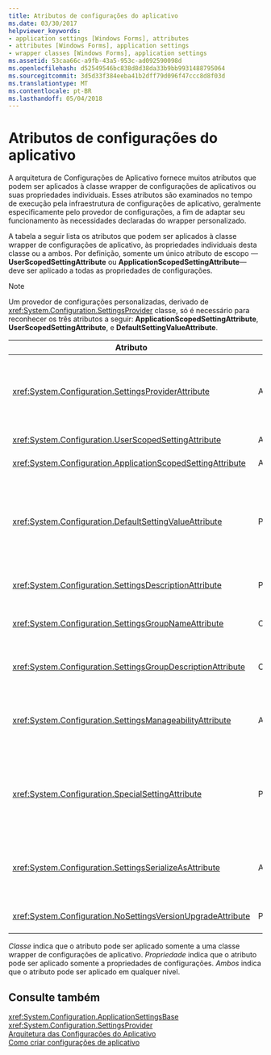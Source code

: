 ```yaml
---
title: Atributos de configurações do aplicativo
ms.date: 03/30/2017
helpviewer_keywords:
- application settings [Windows Forms], attributes
- attributes [Windows Forms], application settings
- wrapper classes [Windows Forms], application settings
ms.assetid: 53caa66c-a9fb-43a5-953c-ad092590098d
ms.openlocfilehash: d52549546bc838d8d38da33b9bb9931488795064
ms.sourcegitcommit: 3d5d33f384eeba41b2dff79d096f47ccc8d8f03d
ms.translationtype: MT
ms.contentlocale: pt-BR
ms.lasthandoff: 05/04/2018
---
```

# <a name="application-settings-attributes"></a>Atributos de configurações do aplicativo
A arquitetura de Configurações de Aplicativo fornece muitos atributos que podem ser aplicados à classe wrapper de configurações de aplicativos ou suas propriedades individuais. Esses atributos são examinados no tempo de execução pela infraestrutura de configurações de aplicativo, geralmente especificamente pelo provedor de configurações, a fim de adaptar seu funcionamento às necessidades declaradas do wrapper personalizado.  
  
 A tabela a seguir lista os atributos que podem ser aplicados à classe wrapper de configurações de aplicativo, às propriedades individuais desta classe ou a ambos. Por definição, somente um único atributo de escopo —**UserScopedSettingAttribute** ou **ApplicationScopedSettingAttribute**— deve ser aplicado a todas as propriedades de configurações.  
  
> [!NOTE]
>  Um provedor de configurações personalizadas, derivado de <xref:System.Configuration.SettingsProvider> classe, só é necessário para reconhecer os três atributos a seguir: **ApplicationScopedSettingAttribute**, **UserScopedSettingAttribute**, e **DefaultSettingValueAttribute**.  
  
|Atributo|Destino|Descrição|  
|---------------|------------|-----------------|  
|<xref:System.Configuration.SettingsProviderAttribute>|Ambos|Especifica o nome curto do provedor configurações a ser usado para persistência.<br /><br /> Se esse atributo não for fornecido, o provedor padrão, <xref:System.Configuration.LocalFileSettingsProvider>, será assumido.|  
|<xref:System.Configuration.UserScopedSettingAttribute>|Ambos|Define uma propriedade como uma configuração de aplicativo no escopo do usuário.|  
|<xref:System.Configuration.ApplicationScopedSettingAttribute>|Ambos|Define uma propriedade como uma configuração de aplicativo no escopo do aplicativo.|  
|<xref:System.Configuration.DefaultSettingValueAttribute>|Propriedade|Especifica uma cadeia de caracteres que pode ser desserializada pelo provedor para o valor padrão embutido em código para essa propriedade.<br /><br /> O <xref:System.Configuration.LocalFileSettingsProvider> não exige esse atributo e substituirá qualquer valor fornecido por este atributo se houver um valor já persistido.|  
|<xref:System.Configuration.SettingsDescriptionAttribute>|Propriedade|Fornece o teste descritivo para uma configuração individual, usada primariamente por ferramentas de tempo de execução e de tempo de design.|  
|<xref:System.Configuration.SettingsGroupNameAttribute>|Classe|Fornece um nome explícito para um grupo de configurações. Se esse atributo estiver ausente, <xref:System.Configuration.ApplicationSettingsBase> usa o nome da classe wrapper.|  
|<xref:System.Configuration.SettingsGroupDescriptionAttribute>|Classe|Fornece o teste descritivo para um grupo de configurações, usado primariamente por ferramentas de tempo de execução e de tempo de design.|  
|<xref:System.Configuration.SettingsManageabilityAttribute>|Ambos|Especifica zero ou mais serviços de gerenciabilidade que devem ser fornecidos para o grupo de configurações ou propriedade. Os serviços disponíveis são descritos pelo <xref:System.Configuration.SettingsManageability> enumeração.|  
|<xref:System.Configuration.SpecialSettingAttribute>|Propriedade|Indica que uma configuração pertence a uma categoria especial e predefinida, como uma cadeia de conexão, o que sugere um processamento especial pelo provedor de configurações. As categorias predefinidas para este atributo são definidas pelo <xref:System.Configuration.SpecialSetting> enumeração.|  
|<xref:System.Configuration.SettingsSerializeAsAttribute>|Ambos|Especifica um mecanismo preferencial de serialização para um grupo de configurações ou propriedade. Os mecanismos de serialização disponíveis são definidos pelo <xref:System.Configuration.SettingsSerializeAs> enumeração.|  
|<xref:System.Configuration.NoSettingsVersionUpgradeAttribute>|Propriedade|Especifica que um provedor de configurações deve desabilitar todas as funcionalidade de atualização de aplicativo para a propriedade marcada.|  
  
 *Classe* indica que o atributo pode ser aplicado somente a uma classe wrapper de configurações de aplicativo. *Propriedade* indica que o atributo pode ser aplicado somente a propriedades de configurações. *Ambos* indica que o atributo pode ser aplicado em qualquer nível.  
  
## <a name="see-also"></a>Consulte também  
 <xref:System.Configuration.ApplicationSettingsBase>  
 <xref:System.Configuration.SettingsProvider>  
 [Arquitetura das Configurações do Aplicativo](../../../../docs/framework/winforms/advanced/application-settings-architecture.md)  
 [Como criar configurações de aplicativo](http://msdn.microsoft.com/library/53b3af80-1c02-4e35-99c6-787663148945)
